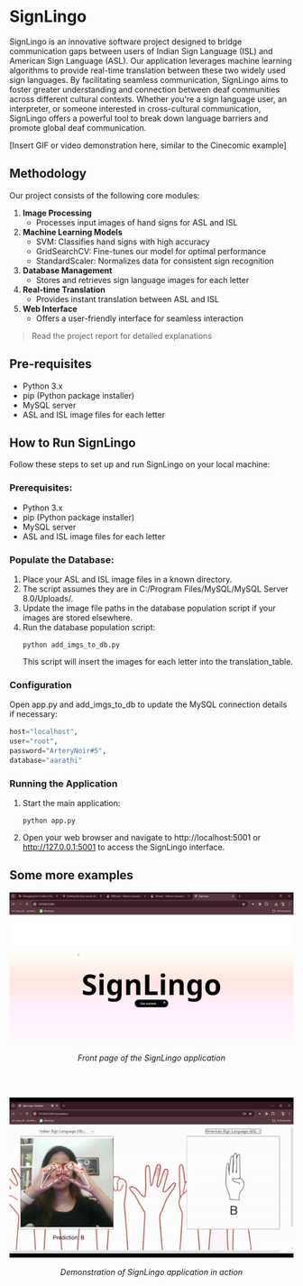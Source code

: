 # SignLingo
SignLingo is an innovative software project designed to bridge communication gaps between users of Indian Sign Language (ISL) and American Sign Language (ASL). Our application leverages machine learning algorithms to provide real-time translation between these two widely used sign languages. By facilitating seamless communication, SignLingo aims to foster greater understanding and connection between deaf communities across different cultural contexts. Whether you're a sign language user, an interpreter, or someone interested in cross-cultural communication, SignLingo offers a powerful tool to break down language barriers and promote global deaf communication.

[Insert GIF or video demonstration here, similar to the Cinecomic example]

## Methodology
Our project consists of the following core modules:
1. **Image Processing**
    - Processes input images of hand signs for ASL and ISL
2. **Machine Learning Models**
    - SVM: Classifies hand signs with high accuracy
    - GridSearchCV: Fine-tunes our model for optimal performance
    - StandardScaler: Normalizes data for consistent sign recognition
3. **Database Management**
    - Stores and retrieves sign language images for each letter
4. **Real-time Translation**
    - Provides instant translation between ASL and ISL
5. **Web Interface**
    - Offers a user-friendly interface for seamless interaction

> Read the project report for detailed explanations

## Pre-requisites
- Python 3.x
- pip (Python package installer)
- MySQL server
- ASL and ISL image files for each letter

## How to Run SignLingo
Follow these steps to set up and run SignLingo on your local machine:

### Prerequisites:
* Python 3.x 
* pip (Python package installer)
* MySQL server
* ASL and ISL image files for each letter

### Populate the Database:
1. Place your ASL and ISL image files in a known directory.
2. The script assumes they are in C:/Program Files/MySQL/MySQL Server 8.0/Uploads/.
3. Update the image file paths in the database population script if your images are stored elsewhere.
4. Run the database population script:
   ```
   python add_imgs_to_db.py
   ```
   This script will insert the images for each letter into the translation_table.

### Configuration
Open app.py and add_imgs_to_db to update the MySQL connection details if necessary:
```python
host="localhost",
user="root",
password="ArteryNoir#5",
database="aarathi"
```

### Running the Application
1. Start the main application:
   ```
   python app.py
   ```
2. Open your web browser and navigate to http://localhost:5001 or http://127.0.0.1:5001 to access the SignLingo interface.

## Some more examples
<p align="center">
  <img src="website pictures and gif/front page.gif" alt="SignLingo Front Page" width="600">
</p>
<p align="center">
  <em>Front page of the SignLingo application</em>
</p>

<br>
<br>

<p align="center">
  <img src="website pictures and gif/1080.gif" alt="SignLingo Demo GIF" width="600">
</p>
<p align="center">
  <em>Demonstration of SignLingo application in action</em>
</p>
